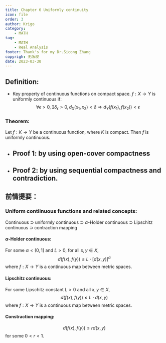 ```yaml
---
title: Chapter 6 Uniformly continuity
icon: file
order: 3
author: Krigo
category:
    - MATH
tag: 
    - MATH
    - Real Analysis
footer: Thank's for my Dr.Sicong Zhang
copyrigh: 无版权
date: 2023-03-30
---
```

## Definition:
- Key property of continuous functions on compact space.
$f:X\rightarrow Y$ is uniformly continuous if: $$\forall\epsilon>0,\exists\delta_{\epsilon}>0,d_{X}(x_{1},x_{2})<\delta \Rightarrow d_{Y}(f(x_{1}),f(x_{2}))<\epsilon$$
### Theorem: 
Let $f:K\rightarrow Y$ be a continuous function, where $K$ is compact. Then $f$ is uniformly continuous.
- Proof 1: by using open-cover compactness
	- 
- Proof 2: by using sequential compactness and contradiction.
	- 

## 前情提要：

### Uniform contiinuous functions and related concepts:

Continuous $\supset$ uniformly continuous $\supset$ $\alpha$-Holder continuous $\supset$ Lipschitz continuous $\supset$ contraction mapping

#### $\alpha$-Holder continuous:
For some $\alpha<(0,1]$ and $L>0$, for all $x,y\in X$, $$d(f(x),f(y))\leq L\cdot [d(x,y)]^{\alpha}$$where $f:X\rightarrow Y$ is a continuous map between metric spaces.

#### Lipschitz continuous:
For some Lipschitz constant $L>0$ and all $x,y\in X$, $$d(f(x),f(y))\leq L\cdot d(x,y)$$where $f:X\rightarrow Y$ is a continuous map between metric spaces.

#### Constraction mapping:

$$d(f(x),f(y))\leq rd(x,y)$$for some $0<r<1$.